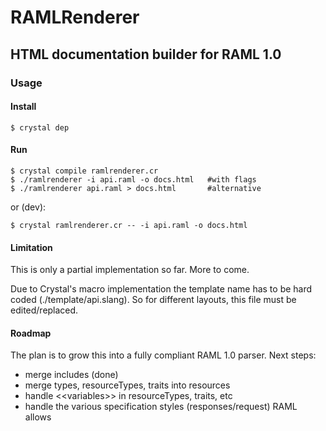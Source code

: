 # RAMLRenderer
## HTML documentation builder for RAML 1.0

### Usage

#### Install

    $ crystal dep
    
#### Run

    $ crystal compile ramlrenderer.cr
    $ ./ramlrenderer -i api.raml -o docs.html   #with flags
    $ ./ramlrenderer api.raml > docs.html       #alternative
    
or (dev):

    $ crystal ramlrenderer.cr -- -i api.raml -o docs.html
    
    
#### Limitation

This is only a partial implementation so far. More to come.

Due to Crystal's macro implementation the template name has to be hard coded (./template/api.slang). So for different layouts, this file must be edited/replaced.


#### Roadmap

The plan is to grow this into a fully compliant RAML 1.0 parser. Next steps:

- merge includes (done)
- merge types, resourceTypes, traits into resources
- handle <\<variables>> in resourceTypes, traits, etc
- handle the various specification styles (responses/request) RAML allows
